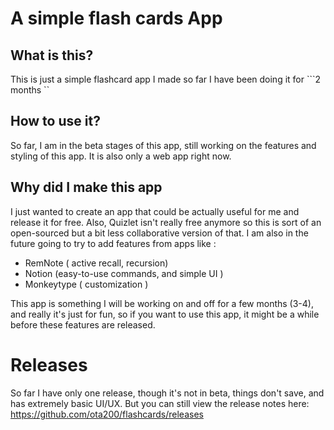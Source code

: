 # A simple flash cards App 

## What is this? 
This is just a simple flashcard app I made so far I have been doing it for ```2 months ``

## How to use it? 
So far, I am in the beta stages of this app, still working on the features and styling of this app. It is also only a web app right now. 

## Why did I make this app 
I just wanted to create an app that could be actually useful for me and release it for free. Also, Quizlet isn't really free anymore so this is sort of an open-sourced but a bit less collaborative version of that. I am also in the future going to try to add features from apps like : 
- RemNote ( active recall, recursion)
- Notion (easy-to-use commands, and simple UI )
- Monkeytype ( customization )

This app is something I will be working on and off for a few months (3-4), and really it's just for fun, so if you want to use this app, it might be a while before these features are released. 

# Releases 
So far I have only one release, though it's not in beta, things don't save, and has extremely basic UI/UX. But you can still view the release notes here: 
https://github.com/ota200/flashcards/releases
